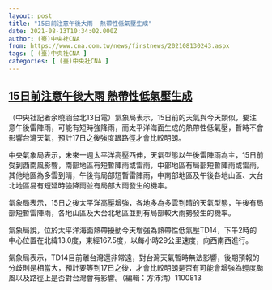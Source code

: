```yaml
---
layout: post
title: "15日前注意午後大雨  熱帶性低氣壓生成"
date: 2021-08-13T10:34:02.000Z
author: (臺)中央社CNA
from: https://www.cna.com.tw/news/firstnews/202108130243.aspx
tags: [ (臺)中央社CNA ]
categories: [ (臺)中央社CNA ]
---
```

<!--1628850842000-->
[15日前注意午後大雨  熱帶性低氣壓生成](https://www.cna.com.tw/news/firstnews/202108130243.aspx)
------

<div>
<div></div><div class="paragraph"><p>（中央社記者余曉涵台北13日電）氣象局表示，15日前的天氣與今天類似，要注意午後雷陣雨，可能有短時強降雨，而太平洋海面生成的熱帶性低氣壓，暫時不會影響台灣天氣，預計17日之後強度跟路徑才會比較明朗。</p><p>中央氣象局表示，未來一週太平洋高壓西伸，天氣型態以午後雷陣雨為主，15日前受到西南風影響，南部地區有短暫陣雨或雷雨，中部地區有局部短暫陣雨或雷雨，其他地區為多雲到晴，午後有局部短暫雷陣雨，中南部地區及午後各地山區、大台北地區易有短延時強降雨並有局部大雨發生的機率。</p><p>氣象局表示，15日之後太平洋高壓增強，各地多為多雲到晴的天氣型態，午後有局部短暫雷陣雨，各地山區及大台北地區並則有局部較大雨勢發生的機率。</p><p>氣象局說，位於太平洋海面熱帶擾動今天增強為熱帶性低氣壓TD14，下午2時的中心位置在北緯13.0度，東經167.5度，以每小時29公里速度，向西南西進行。</p><p>氣象局表示，TD14目前離台灣還非常遠，對台灣天氣暫時無法影響，後期預報的分歧則是相當大，預計要等到17日之後，才會比較明朗是否有可能會增強為輕度颱風以及路徑上是否對台灣會有影響。（編輯：方沛清）1100813</p></div>
</div>
